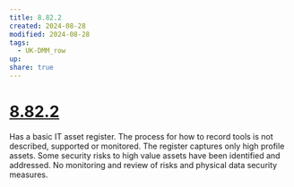 ```yaml
---
title: 8.82.2
created: 2024-08-28
modified: 2024-08-28
tags:
  - UK-DMM_row
up: 
share: true
---
```

# [8.82.2](8.82.2.md)

Has a basic IT asset register. The process for how to record tools is not described, supported or monitored. The register captures only high profile assets. Some security risks to high value assets have been identified and addressed. No monitoring and review of risks and physical data security measures.
